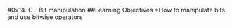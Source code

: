 #0x14. C - Bit manipulation
##Learning Objectives
*How to manipulate bits and use bitwise operators
